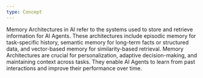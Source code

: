 ```yaml
---
type: Concept
---
```


Memory Architectures in AI refer to the systems used to store and retrieve information for AI Agents. These architectures include episodic memory for task-specific history, semantic memory for long-term facts or structured data, and vector-based memory for similarity-based retrieval. Memory Architectures are crucial for personalization, adaptive decision-making, and maintaining context across tasks. They enable AI Agents to learn from past interactions and improve their performance over time.